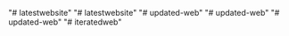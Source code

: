 "# latestwebsite" 
"# latestwebsite" 
"# updated-web" 
"# updated-web" 
"# updated-web" 
"# iteratedweb" 
